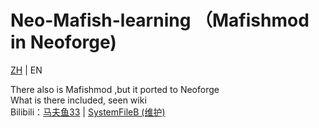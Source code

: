 # Neo-Mafish-learning （Mafishmod in Neoforge)
[ZH](README.md) | EN

There also is Mafishmod ,but it ported to Neoforge  
What is there included, seen wiki    
Bilibili：[马夫鱼33](https://space.bilibili.com/5616993) | [SystemFileB (维护)](https://space.bilibili.com/1376977060)
